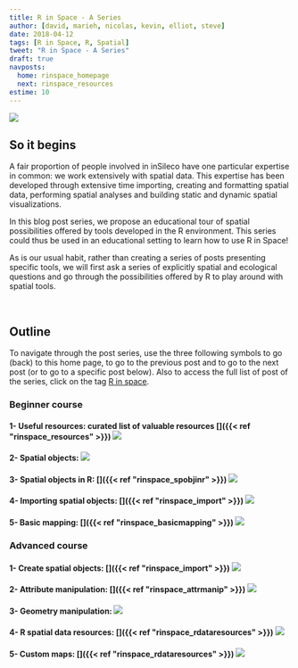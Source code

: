 ```yaml
---
title: R in Space - A Series
author: [david, marieh, nicolas, kevin, elliot, steve]
date: 2018-04-12
tags: [R in Space, R, Spatial]
tweet: "R in Space - A Series"
draft: true
navposts:
  home: rinspace_homepage
  next: rinspace_resources
estime: 10
---
```



![](https://img.shields.io/badge/inSileco-InDevelopment-3fb3b2.svg)


## So it begins

A fair proportion of people involved in inSileco have one particular expertise
in common: we work extensively with spatial data. This expertise has been
developed through extensive time importing, creating and formatting spatial
data, performing spatial analyses and building static and dynamic spatial
visualizations.

In this blog post series, we propose an educational tour of spatial possibilities
offered by tools developed in the R environment. This series could thus be used
in an educational setting to learn how to use R in Space!

As is our usual habit, rather than creating a series of posts presenting specific
tools, we will first ask a series of explicitly spatial and ecological questions
and go through the possibilities offered by R to play around with spatial tools.

<br/>


## Outline

To navigate through the post series, use the three following symbols <i class="fa fa-home fa-2x" aria-hidden="true"></i> to go (back) to this home page, <i class="fa fa-arrow-circle-o-right fa-2x" aria-hidden="true"></i> to go to the previous post and <i class="fa fa-arrow-circle-o-right fa-2x" aria-hidden="true"></i> to go to the next post (or to go to a specific post below).
Also to access the full list of post of the series, click on the tag [R in space](http://127.0.0.1:4321/tags/r-in-space/).


### Beginner course

#### **1- Useful resources**: curated list of valuable resources [<i class="fa fa-arrow-circle-o-right" aria-hidden="true"></i>]({{< ref "rinspace_resources" >}}) ![](https://img.shields.io/badge/inSileco-UnderReview-ffdd55.svg)

#### **2- Spatial objects**: ![](https://img.shields.io/badge/inSileco-InDevelopment-3fb3b2.svg)

#### **3- Spatial objects in R**: [<i class="fa fa-arrow-circle-o-right" aria-hidden="true"></i>]({{< ref "rinspace_spobjinr" >}}) ![](https://img.shields.io/badge/inSileco-UnderReview-ffdd55.svg)

#### **4- Importing spatial objects**: [<i class="fa fa-arrow-circle-o-right" aria-hidden="true"></i>]({{< ref "rinspace_import" >}}) ![](https://img.shields.io/badge/inSileco-UnderReview-ffdd55.svg)

#### **5- Basic mapping**: [<i class="fa fa-arrow-circle-o-right" aria-hidden="true"></i>]({{< ref "rinspace_basicmapping" >}}) ![](https://img.shields.io/badge/inSileco-UnderReview-ffdd55.svg)



### Advanced course

#### **1- Create spatial objects**: [<i class="fa fa-arrow-circle-o-right" aria-hidden="true"></i>]({{< ref "rinspace_import" >}}) ![](https://img.shields.io/badge/inSileco-InDevelopment-3fb3b2.svg)

#### **2- Attribute manipulation**: [<i class="fa fa-arrow-circle-o-right" aria-hidden="true"></i>]({{< ref "rinspace_attrmanip" >}}) ![](https://img.shields.io/badge/inSileco-InDevelopment-3fb3b2.svg)

#### **3- Geometry manipulation**: ![](https://img.shields.io/badge/inSileco-InDevelopment-3fb3b2.svg)

#### **4- R spatial data resources**: [<i class="fa fa-arrow-circle-o-right" aria-hidden="true"></i>]({{< ref "rinspace_rdataresources" >}}) ![](https://img.shields.io/badge/inSileco-InDevelopment-3fb3b2.svg)

#### **5- Custom maps**: [<i class="fa fa-arrow-circle-o-right" aria-hidden="true"></i>]({{< ref "rinspace_rdataresources" >}})  ![](https://img.shields.io/badge/inSileco-InDevelopment-3fb3b2.svg)
